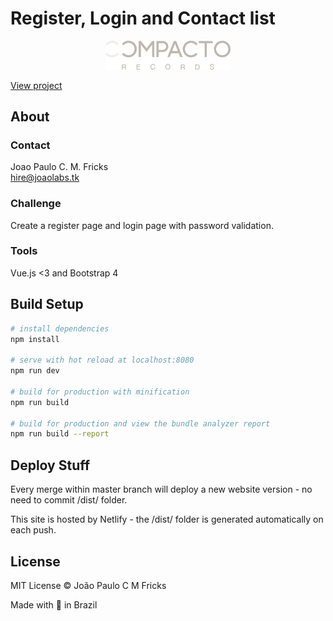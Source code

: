 # Register, Login and Contact list

<p align="center"><img src="src/assets/logo-new-color-site.png" alt="Compacto Records" width="200"></p>

[View project](https://compactorecords.netlify.com)

## About

### Contact
Joao Paulo C. M. Fricks <br />
hire@joaolabs.tk

### Challenge
Create a register page and login page with password validation.

### Tools
Vue.js <3 and Bootstrap 4

## Build Setup

``` bash
# install dependencies
npm install

# serve with hot reload at localhost:8080
npm run dev

# build for production with minification
npm run build

# build for production and view the bundle analyzer report
npm run build --report
```

## Deploy Stuff
Every merge within master branch will deploy a new website version - no need to commit /dist/ folder.

This site is hosted by Netlify - the /dist/ folder is generated automatically on each push.

## License

MIT License © João Paulo C M Fricks

Made with 💙 in Brazil
